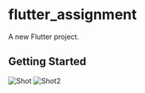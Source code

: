 # flutter_assignment

A new Flutter project.

## Getting Started

![Shot](https://res.cloudinary.com/dftjtnazj/image/upload/v1687188599/dcjhgxitgwzfqwlgmraf.png)
![Shot2](https://res.cloudinary.com/dftjtnazj/image/upload/v1687188599/hbdyqs8czfjr7ooar61f.png)
